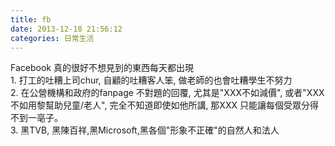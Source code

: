 ```yaml
---
title: fb
date: 2013-12-18 21:56:12
categories: 日常生活
---
```


Facebook 真的很好不想見到的東西每天都出現  
1\. 打工的吐糟上司chur, 自顧的吐糟客人笨, 做老師的也會吐糟學生不努力  
2\. 在公營機構和政府的fanpage 不對題的回覆, 尤其是"XXX不如減價", 或者"XXX 不如用黎幫助兒童/老人", 完全不知道即使如他所講, 那XXX 只能讓每個受眾分得不到一亳子。  
3\. 黑TVB, 黑陳百祥,黑Microsoft,黑各個"形象不正確"的自然人和法人
